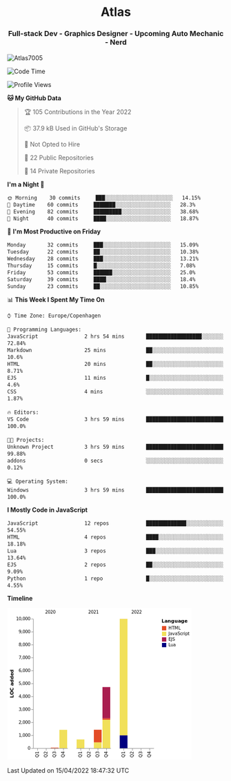 <h1 align="center">Atlas</h1>
<h3 align="center">Full-stack Dev - Graphics Designer - Upcoming Auto Mechanic - Nerd</h3>

<p><img align="center" src="https://github-readme-stats.vercel.app/api/top-langs?username=Atlas7005&show_icons=true&locale=en&layout=compact" alt="Atlas7005" /></p>

<!--START_SECTION:waka-->
![Code Time](http://img.shields.io/badge/Code%20Time-518%20hrs%2040%20mins-blue)

![Profile Views](http://img.shields.io/badge/Profile%20Views-0-blue)

**🐱 My GitHub Data** 

> 🏆 105 Contributions in the Year 2022
 > 
> 📦 37.9 kB Used in GitHub's Storage 
 > 
> 🚫 Not Opted to Hire
 > 
> 📜 22 Public Repositories 
 > 
> 🔑 14 Private Repositories  
 > 
**I'm a Night 🦉** 

```text
🌞 Morning    30 commits     ███░░░░░░░░░░░░░░░░░░░░░░   14.15% 
🌆 Daytime    60 commits     ███████░░░░░░░░░░░░░░░░░░   28.3% 
🌃 Evening    82 commits     █████████░░░░░░░░░░░░░░░░   38.68% 
🌙 Night      40 commits     ████░░░░░░░░░░░░░░░░░░░░░   18.87%

```
📅 **I'm Most Productive on Friday** 

```text
Monday       32 commits     ███░░░░░░░░░░░░░░░░░░░░░░   15.09% 
Tuesday      22 commits     ██░░░░░░░░░░░░░░░░░░░░░░░   10.38% 
Wednesday    28 commits     ███░░░░░░░░░░░░░░░░░░░░░░   13.21% 
Thursday     15 commits     █░░░░░░░░░░░░░░░░░░░░░░░░   7.08% 
Friday       53 commits     ██████░░░░░░░░░░░░░░░░░░░   25.0% 
Saturday     39 commits     ████░░░░░░░░░░░░░░░░░░░░░   18.4% 
Sunday       23 commits     ██░░░░░░░░░░░░░░░░░░░░░░░   10.85%

```


📊 **This Week I Spent My Time On** 

```text
⌚︎ Time Zone: Europe/Copenhagen

💬 Programming Languages: 
JavaScript               2 hrs 54 mins       ██████████████████░░░░░░░   72.84% 
Markdown                 25 mins             ██░░░░░░░░░░░░░░░░░░░░░░░   10.6% 
HTML                     20 mins             ██░░░░░░░░░░░░░░░░░░░░░░░   8.71% 
EJS                      11 mins             █░░░░░░░░░░░░░░░░░░░░░░░░   4.6% 
CSS                      4 mins              ░░░░░░░░░░░░░░░░░░░░░░░░░   1.87%

🔥 Editors: 
VS Code                  3 hrs 59 mins       █████████████████████████   100.0%

🐱‍💻 Projects: 
Unknown Project          3 hrs 59 mins       █████████████████████████   99.88% 
addons                   0 secs              ░░░░░░░░░░░░░░░░░░░░░░░░░   0.12%

💻 Operating System: 
Windows                  3 hrs 59 mins       █████████████████████████   100.0%

```

**I Mostly Code in JavaScript** 

```text
JavaScript               12 repos            █████████████░░░░░░░░░░░░   54.55% 
HTML                     4 repos             ████░░░░░░░░░░░░░░░░░░░░░   18.18% 
Lua                      3 repos             ███░░░░░░░░░░░░░░░░░░░░░░   13.64% 
EJS                      2 repos             ██░░░░░░░░░░░░░░░░░░░░░░░   9.09% 
Python                   1 repo              █░░░░░░░░░░░░░░░░░░░░░░░░   4.55%

```


**Timeline**

![Chart not found](https://raw.githubusercontent.com/Atlas7005/Atlas7005/master/charts/bar_graph.png) 


 Last Updated on 15/04/2022 18:47:32 UTC
<!--END_SECTION:waka-->
